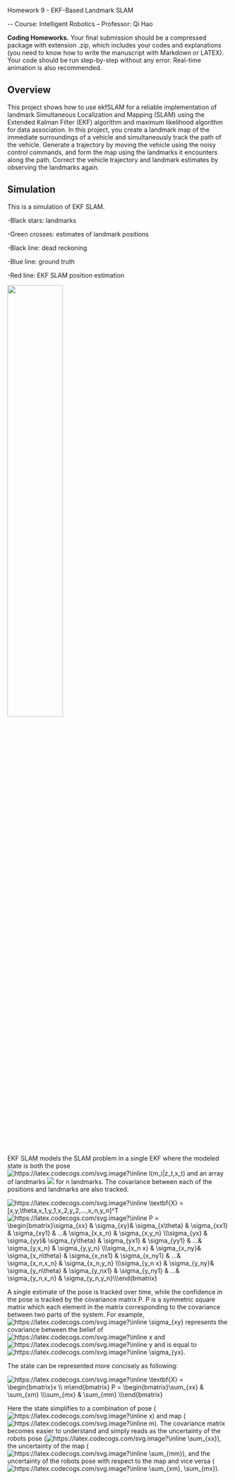Homework 9 - EKF-Based Landmark SLAM

-- Course: Intelligent Robotics – Professor: Qi Hao

**Coding Homeworks.** Your final submission should be a compressed package with extension .zip, which includes your codes and explanations (you need to know how to write the manuscript with Markdown or LATEX). Your code should be run step-by-step without any error. Real-time animation is also recommended.

## Overview
This project shows how to use ekfSLAM for a reliable implementation of landmark Simultaneous Localization and Mapping (SLAM) using the Extended Kalman Filter (EKF) algorithm and maximum likelihood algorithm for data association. In this project, you create a landmark map of the immediate surroundings of a vehicle and simultaneously track the path of the vehicle. Generate a trajectory by moving the vehicle using the noisy control commands, and form the map using the landmarks it encounters along the path. Correct the vehicle trajectory and landmark estimates by observing the landmarks again.

## Simulation
This is a simulation of EKF SLAM.

-Black stars: landmarks

-Green crosses: estimates of landmark positions

-Black line: dead reckoning

-Blue line: ground truth

-Red line: EKF SLAM position estimation

<div align=left> <img src=source/animation.gif width=50%/> </div>

EKF SLAM models the SLAM problem in a single EKF where the modeled state is both the pose <img src="https://latex.codecogs.com/svg.image?\inline&space;(x,y,\theta&space;)" title="https://latex.codecogs.com/svg.image?\inline l(m_i|z_t,x_t)" /> and an array of landmarks <img src = "https://latex.codecogs.com/svg.image?\inline&space;[(x_1,y_1),&space;(x_2,y_2),...,(x_n,y_n)]"/> for n landmarks. The covariance between each of the positions and landmarks are also tracked.

<img src="https://latex.codecogs.com/svg.image?\inline&space;\textbf{X}&space;=&space;[x,y,\theta,x_1,y_1,x_2,y_2,...,x_n,y_n]^T" title="https://latex.codecogs.com/svg.image?\inline \textbf{X} = [x,y,\theta,x_1,y_1,x_2,y_2,...,x_n,y_n]^T" />

<img src="https://latex.codecogs.com/svg.image?\inline&space;P&space;=&space;\begin{bmatrix}\sigma_{xx}&space;&&space;&space;\sigma_{xy}&&space;\sigma_{x\theta}&space;&&space;\sigma_{xx1}&space;&&space;\sigma_{xy1}&space;&&space;...&&space;\sigma_{x,x_n}&space;&&space;\sigma_{x,y_n}&space;\\\sigma_{yx}&space;&&space;&space;\sigma_{yy}&&space;\sigma_{y\theta}&space;&&space;\sigma_{yx1}&space;&&space;\sigma_{yy1}&space;&&space;...&&space;\sigma_{y,x_n}&space;&&space;\sigma_{y,y_n}&space;\\\sigma_{x_n&space;x}&space;&&space;&space;\sigma_{x_ny}&&space;\sigma_{x_n\theta}&space;&&space;\sigma_{x_nx1}&space;&&space;\sigma_{x_ny1}&space;&&space;...&&space;\sigma_{x_n,x_n}&space;&&space;\sigma_{x_n,y_n}&space;&space;\\\sigma_{y_n&space;x}&space;&&space;&space;\sigma_{y_ny}&&space;\sigma_{y_n\theta}&space;&&space;\sigma_{y_nx1}&space;&&space;\sigma_{y_ny1}&space;&&space;...&&space;\sigma_{y_n,x_n}&space;&&space;\sigma_{y_n,y_n}\\\end{bmatrix}" title="https://latex.codecogs.com/svg.image?\inline P = \begin{bmatrix}\sigma_{xx} & \sigma_{xy}& \sigma_{x\theta} & \sigma_{xx1} & \sigma_{xy1} & ...& \sigma_{x,x_n} & \sigma_{x,y_n} \\\sigma_{yx} & \sigma_{yy}& \sigma_{y\theta} & \sigma_{yx1} & \sigma_{yy1} & ...& \sigma_{y,x_n} & \sigma_{y,y_n} \\\sigma_{x_n x} & \sigma_{x_ny}& \sigma_{x_n\theta} & \sigma_{x_nx1} & \sigma_{x_ny1} & ...& \sigma_{x_n,x_n} & \sigma_{x_n,y_n} \\\sigma_{y_n x} & \sigma_{y_ny}& \sigma_{y_n\theta} & \sigma_{y_nx1} & \sigma_{y_ny1} & ...& \sigma_{y_n,x_n} & \sigma_{y_n,y_n}\\\end{bmatrix}" />

A single estimate of the pose is tracked over time, while the confidence in the pose is tracked by the covariance matrix P. P is a symmetric square matrix which each element in the matrix corresponding to the covariance between two parts of the system. For example, 
 <img src="https://latex.codecogs.com/svg.image?\inline&space;\sigma_{xy}" title="https://latex.codecogs.com/svg.image?\inline \sigma_{xy}" /> represents the covariance between the belief of <img src="https://latex.codecogs.com/svg.image?\inline&space;x" title="https://latex.codecogs.com/svg.image?\inline x" /> and <img src="https://latex.codecogs.com/svg.image?\inline&space;y" title="https://latex.codecogs.com/svg.image?\inline y" /> and is equal to <img src="https://latex.codecogs.com/svg.image?\inline&space;\sigma_{yx}" title="https://latex.codecogs.com/svg.image?\inline \sigma_{yx}" />.
 
 The state can be represented more concisely as following:
 
 <img src="https://latex.codecogs.com/svg.image?\inline&space;\textbf{X}&space;=&space;\begin{bmatrix}x&space;\\&space;m\end{bmatrix}&space;P&space;=&space;\begin{bmatrix}\sum_{xx}&space;&&space;\sum_{xm}&space;\\\sum_{mx}&space;&&space;\sum_{mm}&space;\\\end{bmatrix}" title="https://latex.codecogs.com/svg.image?\inline \textbf{X} = \begin{bmatrix}x \\ m\end{bmatrix} P = \begin{bmatrix}\sum_{xx} & \sum_{xm} \\\sum_{mx} & \sum_{mm} \\\end{bmatrix}" />
 
 Here the state simplifies to a combination of pose ( <img src="https://latex.codecogs.com/svg.image?\inline&space;x" title="https://latex.codecogs.com/svg.image?\inline x" />) and map (<img src="https://latex.codecogs.com/svg.image?\inline&space;m" title="https://latex.codecogs.com/svg.image?\inline m" />). The covariance matrix becomes easier to understand and simply reads as the uncertainty of the robots pose (<img src="https://latex.codecogs.com/svg.image?\inline&space;\sum_{xx}" title="https://latex.codecogs.com/svg.image?\inline \sum_{xx}" />), the uncertainty of the map (<img src="https://latex.codecogs.com/svg.image?\inline&space;\sum_{mm}" title="https://latex.codecogs.com/svg.image?\inline \sum_{mm}" />), and the uncertainty of the robots pose with respect to the map and vice versa (<img src="https://latex.codecogs.com/svg.image?\inline&space;\sum_{xm},&space;\sum_{mx}" title="https://latex.codecogs.com/svg.image?\inline \sum_{xm}, \sum_{mx}" />).

